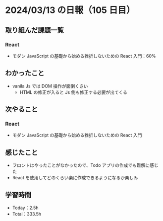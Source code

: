 # 2024/03/13 の日報（105 日目）

## 取り組んだ課題一覧

### React

- モダン JavaScript の基礎から始める挫折しないための React 入門：60%

## わかったこと

- vanila Js では DOM 操作が面倒くさい
  - HTML の修正が入ると Js 側も修正する必要が出てくる

## 次やること

### React

- モダン JavaScript の基礎から始める挫折しないための React 入門

## 感じたこと

- フロントはやったことがなかったので、Todo アプリの作成でも難解に感じた
- React を使用してどのくらい楽に作成できるようになるか楽しみ

## 学習時間

- Today：2.5h
- Total：333.5h
